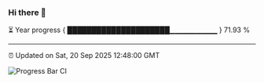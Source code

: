 ### Hi there 👋

⏳ Year progress { █████████████████████▁▁▁▁▁▁▁▁▁ } 71.93 %

---

⏰ Updated on Sat, 20 Sep 2025 12:48:00 GMT

![Progress Bar CI](https://github.com/DhruviPatel157/GitHub-Actions-Demo/workflows/Progress%20Bar%20CI/badge.svg)
